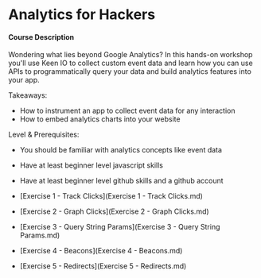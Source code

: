 Analytics for Hackers
=====================

#### Course Description

Wondering what lies beyond Google Analytics? In this hands-on workshop you'll use Keen IO to collect custom event data and learn how you can use APIs to programmatically query your data and build analytics features into your app. 

Takeaways:
- How to instrument an app to collect event data for any interaction
- How to embed analytics charts into your website

Level & Prerequisites: 
- You should be familiar with analytics concepts like event data
- Have at least beginner level javascript skills
- Have at least beginner level github skills and a github account

- [Exercise 1 - Track Clicks](Exercise 1 - Track Clicks.md)
- [Exercise 2 - Graph Clicks](Exercise 2 - Graph Clicks.md)
- [Exercise 3 - Query String Params](Exercise 3 - Query String Params.md)
- [Exercise 4 - Beacons](Exercise 4 - Beacons.md)
- [Exercise 5 - Redirects](Exercise 5 - Redirects.md)







